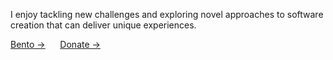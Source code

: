 I enjoy tackling new challenges and exploring novel approaches to software creation that can deliver unique experiences.

[Bento &rarr;](https://bento.me/sochiru)  &nbsp;&nbsp;&nbsp;&nbsp; [Donate &rarr;](https://toss.me/sochiru)
